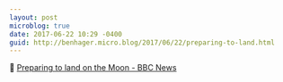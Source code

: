 ```yaml
---
layout: post
microblog: true
date: 2017-06-22 10:29 -0400
guid: http://benhager.micro.blog/2017/06/22/preparing-to-land.html
---
```

🚀 [Preparing to land on the Moon - BBC News](http://www.bbc.com/news/av/business-40359559/paris-airshow-preparing-to-land-on-the-moon)
